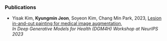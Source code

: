 <!-- ### Who Am I 👋 -->
<!-- <img align='right' src="http://mazassumnida.wtf/api/v2/generate_badge?boj=jgk09049"> -->
<!-- [![Tech Blog Badge](http://img.shields.io/badge/-Tech%20blog-black?style=flat-square&logo=github&link=https://blog.naver.com/jgk09049/)](https://blog.naver.com/jgk09049/) -->
<!-- - 🚅 Hometown : Seoul (Korea) -->
<!-- - 🌱 Currently learning : `Deep Learning`, `Computer Vision`, `Medical Data`, `Medical AI` -->

<!-- Tech Stack -->
  
<br>  

### Publications
- Yisak Kim, __Kyungmin Jeon__, Soyeon Kim, Chang Min Park, 2023, [Lesion in-and-out painting for medical image augmentation](https://openreview.net/forum?id=z4BgPtgEsS), <br>_In Deep Generative Models for Health (DGM4H) Workshop at NeurIPS 2023_
